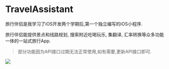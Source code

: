 # TravelAssistant

旅行伴侣是我学习了iOS开发两个学期后,第一个独立编写的iOS小程序.

旅行伴侣能提供景点和线路规划, 搜索附近吃喝玩乐, 集翻译, 汇率转换等众多功能一体的一站式旅行App.


> 部分功能因为API接口过期无法正常使用,如有需要,更新API接口即可.


![](https://ww2.sinaimg.cn/large/006tNc79gy1fcmiowxdz0j30rs22ljxd.jpg)
